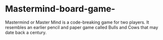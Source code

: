 # Mastermind-board-game-
Mastermind or Master Mind is a code-breaking game for two players. It resembles an earlier pencil and paper game called Bulls and Cows that may date back a century. 
